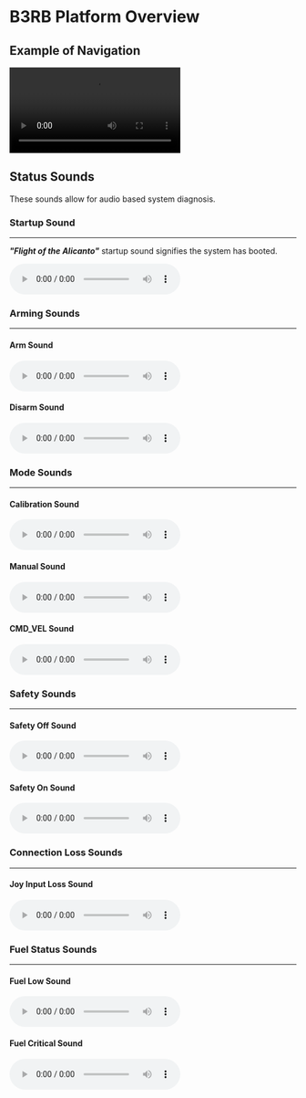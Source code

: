 # B3RB Platform Overview

## Example of Navigation
<video controls>
  <source src="../b3rb.mp4" type="video/mp4">
</video>

## Status Sounds

These sounds allow for audio based system diagnosis.

### **Startup Sound**
---
***"Flight of the Alicanto"*** startup sound signifies the system has booted.

<audio controls="controls">
  <source type="audio/mp3" src="../airy.mp3"></source>
</audio>


### **Arming Sounds**
---
#### Arm Sound
<audio controls="controls">
  <source type="audio/mp3" src="../arm.mp3"></source>
</audio>

#### Disarm Sound
<audio controls="controls">
  <source type="audio/mp3" src="../disarm.mp3"></source>
</audio>


### **Mode Sounds**
---
#### Calibration Sound
<audio controls="controls">
  <source type="audio/mp3" src="../calibration.mp3"></source>
</audio>

#### Manual Sound
<audio controls="controls">
  <source type="audio/mp3" src="../manual.mp3"></source>
</audio>

#### CMD_VEL Sound
<audio controls="controls">
  <source type="audio/mp3" src="../cmd_vel.mp3"></source>
</audio>


### **Safety Sounds**
---
#### Safety Off Sound
<audio controls="controls">
  <source type="audio/mp3" src="../safety_off.mp3"></source>
</audio>

#### Safety On Sound
<audio controls="controls">
  <source type="audio/mp3" src="../safety_on.mp3"></source>
</audio>


### **Connection Loss Sounds**
---
#### Joy Input Loss Sound
<audio controls="controls">
  <source type="audio/mp3" src="../joy_loss.mp3"></source>
</audio>


### **Fuel Status Sounds**
---
#### Fuel Low Sound
<audio controls="controls">
  <source type="audio/mp3" src="../fuel_low.mp3"></source>
</audio>

#### Fuel Critical Sound
<audio controls="controls">
  <source type="audio/mp3" src="../fuel_critical.mp3"></source>
</audio>


